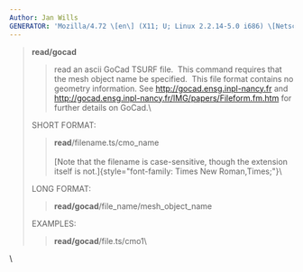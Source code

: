 ```yaml
---
Author: Jan Wills
GENERATOR: 'Mozilla/4.72 \[en\] (X11; U; Linux 2.2.14-5.0 i686) \[Netscape\]'
---
```


> **read/gocad**
>
> > read an ascii GoCad TSURF file.  This command requires that the mesh
> > object name be specified.  This file format contains no geometry
> > information. See <http://gocad.ensg.inpl-nancy.fr> and
> > <http://gocad.ensg.inpl-nancy.fr/IMG/papers/Fileform.fm.htm> for
> > further details on GoCad.\
>
> SHORT FORMAT:
>
> > **read**/filename.ts/cmo\_name\
> > \
> > [Note that the filename is case-sensitive, though the extension
> > itself is not.]{style="font-family: Times New Roman,Times;"}\
>
> LONG FORMAT:
>
> > **read/gocad**/file\_name/mesh\_object\_name
>
> EXAMPLES:
>
> > **read/gocad**/file.ts/cmo1\

\
